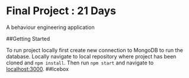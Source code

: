 # Final Project : 21 Days

A behaviour engineering application

##Getting Started 

To run project locally first create new connection to MongoDB to run the database. Locally navigate to local repository where project has been cloned and ```npm install```. Then run ```npm start``` and navigate to  [localhost:3000](http://localhost:3000).
##Icebox


